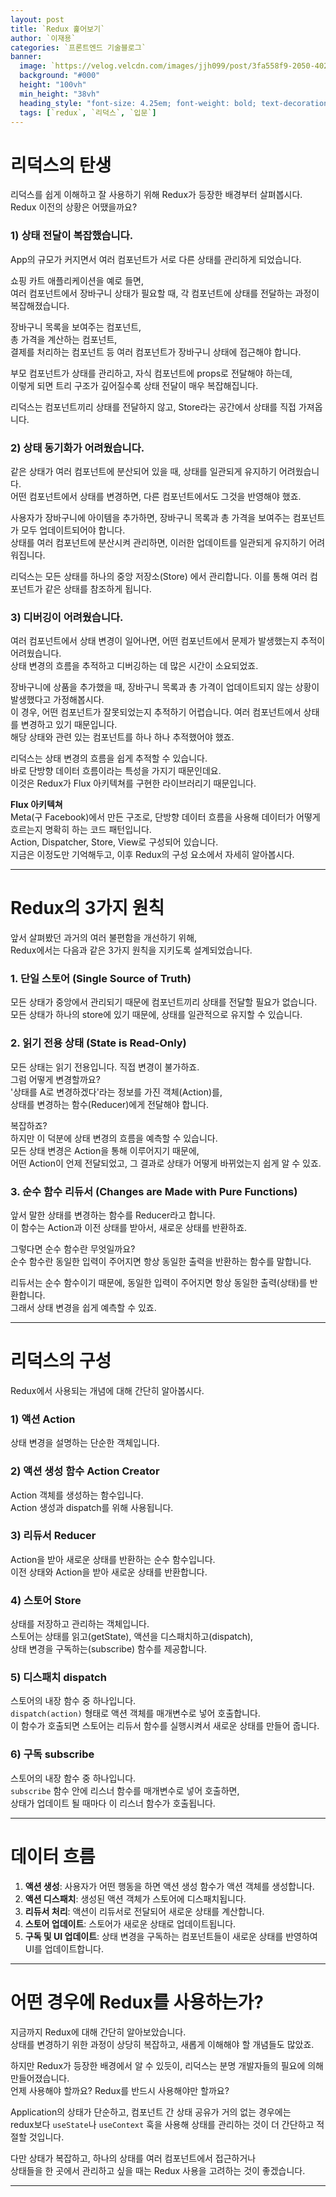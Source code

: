 ```yaml
---
layout: post 
title: `Redux 훑어보기`
author: `이재용`
categories: `프론트엔드 기술블로그`
banner:
  image: `https://velog.velcdn.com/images/jjh099/post/3fa558f9-2050-402b-aee7-350c02fc6ef2/image.jpeg`
  background: "#000"
  height: "100vh"
  min_height: "38vh"
  heading_style: "font-size: 4.25em; font-weight: bold; text-decoration: underline"
  tags: [`redux`, `리덕스`, `입문`]
---
```

# 리덕스의 탄생

리덕스를 쉽게 이해하고 잘 사용하기 위해 Redux가 등장한 배경부터 살펴봅시다.  
Redux 이전의 상황은 어땠을까요?

### 1) 상태 전달이 복잡했습니다.

App의 규모가 커지면서 여러 컴포넌트가 서로 다른 상태를 관리하게 되었습니다.

쇼핑 카트 애플리케이션을 예로 들면,  
여러 컴포넌트에서 장바구니 상태가 필요할 때, 각 컴포넌트에 상태를 전달하는 과정이 복잡해졌습니다.

장바구니 목록을 보여주는 컴포넌트,  
총 가격을 계산하는 컴포넌트,  
결제를 처리하는 컴포넌트 등 여러 컴포넌트가 장바구니 상태에 접근해야 합니다.

부모 컴포넌트가 상태를 관리하고, 자식 컴포넌트에 props로 전달해야 하는데,  
이렇게 되면 트리 구조가 깊어질수록 상태 전달이 매우 복잡해집니다.

리덕스는 컴포넌트끼리 상태를 전달하지 않고, Store라는 공간에서 상태를 직접 가져옵니다. 

### 2) 상태 동기화가 어려웠습니다.

같은 상태가 여러 컴포넌트에 분산되어 있을 때, 상태를 일관되게 유지하기 어려웠습니다.  
어떤 컴포넌트에서 상태를 변경하면, 다른 컴포넌트에서도 그것을 반영해야 했죠.

사용자가 장바구니에 아이템을 추가하면, 장바구니 목록과 총 가격을 보여주는 컴포넌트가 모두 업데이트되어야 합니다.  
상태를 여러 컴포넌트에 분산시켜 관리하면, 이러한 업데이트를 일관되게 유지하기 어려워집니다.

리덕스는 모든 상태를 하나의 중앙 저장소(Store) 에서 관리합니다. 이를 통해 여러 컴포넌트가 같은 상태를 참조하게 됩니다.

### 3) 디버깅이 어려웠습니다.

여러 컴포넌트에서 상태 변경이 일어나면, 어떤 컴포넌트에서 문제가 발생했는지 추적이 어려웠습니다.  
상태 변경의 흐름을 추적하고 디버깅하는 데 많은 시간이 소요되었죠.

장바구니에 상품을 추가했을 때, 장바구니 목록과 총 가격이 업데이트되지 않는 상황이 발생했다고 가정해봅시다.  
이 경우, 어떤 컴포넌트가 잘못되었는지 추적하기 어렵습니다. 여러 컴포넌트에서 상태를 변경하고 있기 때문입니다.  
해당 상태와 관련 있는 컴포넌트를 하나 하나 추적했어야 했죠.

리덕스는 상태 변경의 흐름을 쉽게 추적할 수 있습니다.  
바로 단방향 데이터 흐름이라는 특성을 가지기 때문인데요.  
이것은 Redux가 Flux 아키텍쳐를 구현한 라이브러리기 때문입니다.

**Flux 아키텍쳐**  
Meta(구 Facebook)에서 만든 구조로, 단방향 데이터 흐름을 사용해 데이터가 어떻게 흐르는지 명확히 하는 코드 패턴입니다.  
Action, Dispatcher, Store, View로 구성되어 있습니다.  
지금은 이정도만 기억해두고, 이후 Redux의 구성 요소에서 자세히 알아봅시다.

---

# Redux의 3가지 원칙

앞서 살펴봤던 과거의 여러 불편함을 개선하기 위해,  
Redux에서는 다음과 같은 3가지 원칙을 지키도록 설계되었습니다.

### 1. 단일 스토어 (Single Source of Truth)

모든 상태가 중앙에서 관리되기 때문에 컴포넌트끼리 상태를 전달할 필요가 없습니다.  
모든 상태가 하나의 store에 있기 때문에, 상태를 일관적으로 유지할 수 있습니다.

### 2. 읽기 전용 상태 (State is Read-Only)

모든 상태는 읽기 전용입니다. 직접 변경이 불가하죠.  
그럼 어떻게 변경할까요?  
'상태를 A로 변경하겠다'라는 정보를 가진 객체(Action)를,  
상태를 변경하는 함수(Reducer)에게 전달해야 합니다. 

복잡하죠?  
하지만 이 덕분에 상태 변경의 흐름을 예측할 수 있습니다.  
모든 상태 변경은 Action을 통해 이루어지기 때문에,  
어떤 Action이 언제 전달되었고, 그 결과로 상태가 어떻게 바뀌었는지 쉽게 알 수 있죠.

### 3. 순수 함수 리듀서 (Changes are Made with Pure Functions)

앞서 말한 상태를 변경하는 함수를 Reducer라고 합니다.  
이 함수는 Action과 이전 상태를 받아서, 새로운 상태를 반환하죠.

그렇다면 순수 함수란 무엇일까요?  
순수 함수란 동일한 입력이 주어지면 항상 동일한 출력을 반환하는 함수를 말합니다.

리듀서는 순수 함수이기 때문에, 동일한 입력이 주어지면 항상 동일한 출력(상태)를 반환합니다.  
그래서 상태 변경을 쉽게 예측할 수 있죠.

---

# 리덕스의 구성

Redux에서 사용되는 개념에 대해 간단히 알아봅시다. 

### 1) 액션 Action

상태 변경을 설명하는 단순한 객체입니다. 

### 2) 액션 생성 함수 Action Creator

Action 객체를 생성하는 함수입니다.  
Action 생성과 dispatch를 위해 사용됩니다.

### 3) 리듀서 Reducer

Action을 받아 새로운 상태를 반환하는 순수 함수입니다.  
이전 상태와 Action을 받아 새로운 상태를 반환합니다.

### 4) 스토어 Store

상태를 저장하고 관리하는 객체입니다.  
스토어는 상태를 읽고(getState), 액션을 디스패치하고(dispatch),  
상태 변경을 구독하는(subscribe) 함수를 제공합니다.

### 5) 디스패치 dispatch

스토어의 내장 함수 중 하나입니다.  
`dispatch(action)` 형태로 액션 객체를 매개변수로 넣어 호출합니다.  
이 함수가 호출되면 스토어는 리듀서 함수를 실행시켜서 새로운 상태를 만들어 줍니다.

### 6) 구독 subscribe

스토어의 내장 함수 중 하나입니다.  
`subscribe` 함수 안에 리스너 함수를 매개변수로 넣어 호출하면,  
상태가 업데이트 될 때마다 이 리스너 함수가 호출됩니다.

---

# 데이터 흐름

1. **액션 생성**: 사용자가 어떤 행동을 하면 액션 생성 함수가 액션 객체를 생성합니다.  
2. **액션 디스패치**: 생성된 액션 객체가 스토어에 디스패치됩니다.  
3. **리듀서 처리**: 액션이 리듀서로 전달되어 새로운 상태를 계산합니다.  
4. **스토어 업데이트**: 스토어가 새로운 상태로 업데이트됩니다.  
5. **구독 및 UI 업데이트**: 상태 변경을 구독하는 컴포넌트들이 새로운 상태를 반영하여 UI를 업데이트합니다.

---

# 어떤 경우에 Redux를 사용하는가?

지금까지 Redux에 대해 간단히 알아보았습니다.  
상태를 변경하기 위한 과정이 상당히 복잡하고, 새롭게 이해해야 할 개념들도 많았죠.

하지만 Redux가 등장한 배경에서 알 수 있듯이, 리덕스는 분명 개발자들의 필요에 의해 만들어졌습니다.  
언제 사용해야 할까요? Redux를 반드시 사용해야만 할까요?

Application의 상태가 단순하고, 컴포넌트 간 상태 공유가 거의 없는 경우에는  
redux보다 `useState`나 `useContext` 훅을 사용해 상태를 관리하는 것이 더 간단하고 적절할 것입니다.

다만 상태가 복잡하고, 하나의 상태를 여러 컴포넌트에서 접근하거나  
상태들을 한 곳에서 관리하고 싶을 때는 Redux 사용을 고려하는 것이 좋겠습니다.

---
